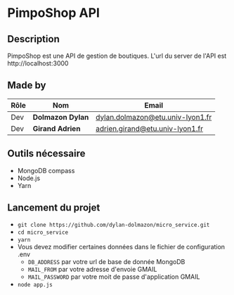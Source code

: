 # PimpoShop API

## Description

PimpoShop est une API de gestion de boutiques.
L'url du server de l'API est http://localhost:3000

## Made by
| Rôle       | Nom                | Email                            | 
|------------|--------------------|----------------------------------|
| Dev        | **Dolmazon Dylan** | dylan.dolmazon@etu.univ-lyon1.fr |  
| Dev        | **Girand Adrien**  | adrien.girand@etu.univ-lyon1.fr  | 

## Outils nécessaire

- MongoDB compass
- Node.js
- Yarn

## Lancement du projet

- ``git clone https://github.com/dylan-dolmazon/micro_service.git ``
- ``cd micro_service``
- ``yarn``
- Vous devez modifier certaines données dans le fichier de configuration .env
  - ``DB_ADDRESS`` par votre url de base de donnée MongoDB
  - ``MAIL_FROM`` par votre adresse d'envoie GMAIL
  - ``MAIL_PASSWORD`` par votre moit de passe d'application GMAIL
- ``node app.js``